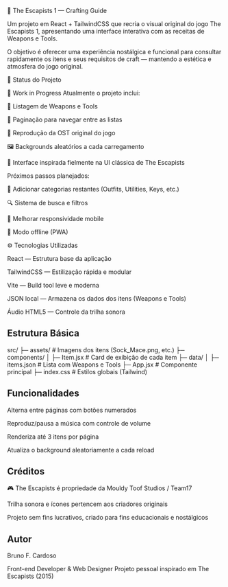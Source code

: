 🧰 The Escapists 1 — Crafting Guide

Um projeto em React + TailwindCSS que recria o visual original do jogo The Escapists 1, apresentando uma interface interativa com as receitas de Weapons e Tools.

O objetivo é oferecer uma experiência nostálgica e funcional para consultar rapidamente os itens e seus requisitos de craft — mantendo a estética e atmosfera do jogo original.

🚧 Status do Projeto

🧱 Work in Progress
Atualmente o projeto inclui:

📜 Listagem de Weapons e Tools

📄 Paginação para navegar entre as listas

🎵 Reprodução da OST original do jogo

🖼️ Backgrounds aleatórios a cada carregamento

💅 Interface inspirada fielmente na UI clássica de The Escapists

Próximos passos planejados:

🔨 Adicionar categorias restantes (Outfits, Utilities, Keys, etc.)

🔍 Sistema de busca e filtros

📱 Melhorar responsividade mobile

💾 Modo offline (PWA)

⚙️ Tecnologias Utilizadas

React
 — Estrutura base da aplicação

TailwindCSS
 — Estilização rápida e modular

Vite
 — Build tool leve e moderna

JSON local — Armazena os dados dos itens (Weapons e Tools)

Áudio HTML5 — Controle da trilha sonora

## Estrutura Básica
src/
├─ assets/              # Imagens dos itens (Sock_Mace.png, etc.)
├─ components/
│  ├─ Item.jsx          # Card de exibição de cada item
├─ data/
│  ├─ items.json        # Lista com Weapons e Tools
├─ App.jsx              # Componente principal
├─ index.css            # Estilos globais (Tailwind)

## Funcionalidades

Alterna entre páginas com botões numerados

Reproduz/pausa a música com controle de volume

Renderiza até 3 itens por página

Atualiza o background aleatoriamente a cada reload

## Créditos

🎮 The Escapists é propriedade da Mouldy Toof Studios / Team17

Trilha sonora e ícones pertencem aos criadores originais

Projeto sem fins lucrativos, criado para fins educacionais e nostálgicos

## Autor

Bruno F. Cardoso

Front-end Developer & Web Designer
Projeto pessoal inspirado em The Escapists (2015)
